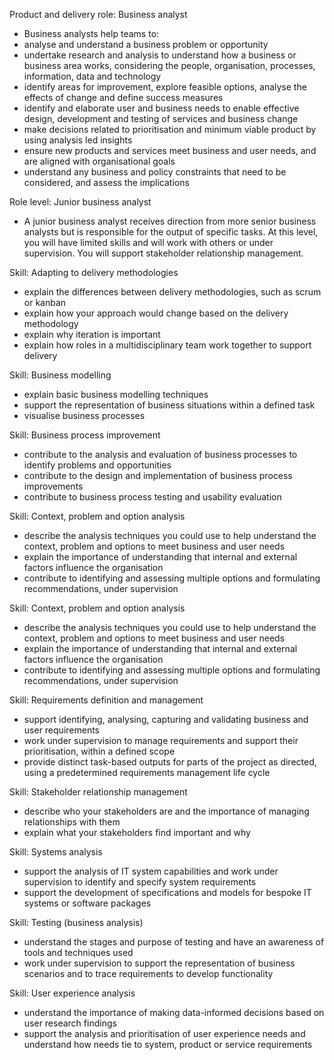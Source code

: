 Product and delivery role: Business analyst
- Business analysts help teams to:
- analyse and understand a business problem or opportunity
- undertake research and analysis to understand how a business or business area works, considering the people, organisation, processes, information, data and technology
- identify areas for improvement, explore feasible options, analyse the effects of change and define success measures
- identify and elaborate user and business needs to enable effective design, development and testing of services and business change
- make decisions related to prioritisation and minimum viable product by using analysis led insights
- ensure new products and services meet business and user needs, and are aligned with organisational goals
- understand any business and policy constraints that need to be considered, and assess the implications

Role level: Junior business analyst
- A junior business analyst receives direction from more senior business analysts but is responsible for the output of specific tasks. At this level, you will have limited skills and will work with others or under supervision. You will support stakeholder relationship management.

Skill: Adapting to delivery methodologies
- explain the differences between delivery methodologies, such as scrum or kanban
- explain how your approach would change based on the delivery methodology
- explain why iteration is important
- explain how roles in a multidisciplinary team work together to support delivery

Skill: Business modelling
- explain basic business modelling techniques
- support the representation of business situations within a defined task
- visualise business processes

Skill: Business process improvement
- contribute to the analysis and evaluation of business processes to identify problems and opportunities
- contribute to the design and implementation of business process improvements
- contribute to business process testing and usability evaluation

Skill: Context, problem and option analysis
- describe the analysis techniques you could use to help understand the context, problem and options to meet business and user needs
- explain the importance of understanding that internal and external factors influence the organisation
- contribute to identifying and assessing multiple options and formulating recommendations, under supervision

Skill: Context, problem and option analysis
- describe the analysis techniques you could use to help understand the context, problem and options to meet business and user needs
- explain the importance of understanding that internal and external factors influence the organisation
- contribute to identifying and assessing multiple options and formulating recommendations, under supervision

Skill: Requirements definition and management
- support identifying, analysing, capturing and validating business and user requirements
- work under supervision to manage requirements and support their prioritisation, within a defined scope
- provide distinct task-based outputs for parts of the project as directed, using a predetermined requirements management life cycle

Skill: Stakeholder relationship management
- describe who your stakeholders are and the importance of managing relationships with them
- explain what your stakeholders find important and why

Skill: Systems analysis
- support the analysis of IT system capabilities and work under supervision to identify and specify system requirements
- support the development of specifications and models for bespoke IT systems or software packages

Skill: Testing (business analysis)
- understand the stages and purpose of testing and have an awareness of tools and techniques used
- work under supervision to support the representation of business scenarios and to trace requirements to develop functionality

Skill: User experience analysis
- understand the importance of making data-informed decisions based on user research findings
- support the analysis and prioritisation of user experience needs and understand how needs tie to system, product or service requirements